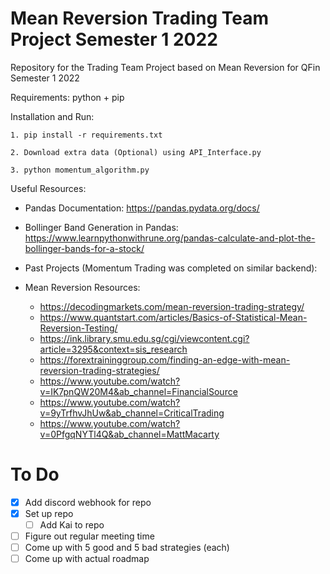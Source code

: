 # Mean Reversion Trading Team Project Semester 1 2022

Repository for the Trading Team Project based on Mean Reversion for QFin Semester 1 2022

Requirements: python + pip 

Installation and Run:

    1. pip install -r requirements.txt

    2. Download extra data (Optional) using API_Interface.py

    3. python momentum_algorithm.py 

Useful Resources:

- Pandas Documentation: https://pandas.pydata.org/docs/
- Bollinger Band Generation in Pandas: https://www.learnpythonwithrune.org/pandas-calculate-and-plot-the-bollinger-bands-for-a-stock/
- Past Projects (Momentum Trading was completed on similar backend): 

- Mean Reversion Resources:
  - https://decodingmarkets.com/mean-reversion-trading-strategy/
  - https://www.quantstart.com/articles/Basics-of-Statistical-Mean-Reversion-Testing/
  - https://ink.library.smu.edu.sg/cgi/viewcontent.cgi?article=3295&context=sis_research
  - https://forextraininggroup.com/finding-an-edge-with-mean-reversion-trading-strategies/
  - https://www.youtube.com/watch?v=IK7pnQW20M4&ab_channel=FinancialSource
  - https://www.youtube.com/watch?v=9yTrfhvJhUw&ab_channel=CriticalTrading
  - https://www.youtube.com/watch?v=0PfgqNYTl4Q&ab_channel=MattMacarty
  
# To Do
 - [x] Add discord webhook for repo
 - [x] Set up repo
   - [ ] Add Kai to repo
 - [ ] Figure out regular meeting time
 - [ ] Come up with 5 good and 5 bad strategies (each)
 - [ ] Come up with actual roadmap